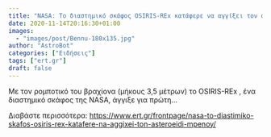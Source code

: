 ```yaml
---
title: "NASA: Το διαστημικό σκάφος OSIRIS-REx κατάφερε να αγγίξει τον αστεροειδή Μπενού"
date: 2020-11-14T20:16:30+01:00
images:
  - "images/post/Bennu-180x135.jpg"
author: "AstroBot"
categories: ["Ειδήσεις"]
tags: ["ert.gr"]
draft: false
---
```


Με τον ρομποτικό του βραχίονα (μήκους 3,5 μέτρων) το OSIRIS-REx , ένα διαστημικό σκάφος της NASA, άγγιξε για πρώτη...

Διαβάστε περισσότερα: https://www.ert.gr/frontpage/nasa-to-diastimiko-skafos-osiris-rex-katafere-na-aggixei-ton-asteroeidi-mpenoy/
